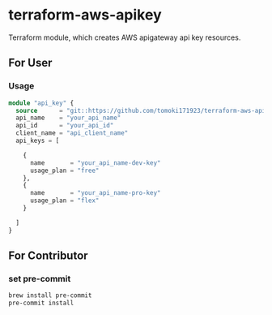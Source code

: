 # terraform-aws-apikey

Terraform module, which creates AWS apigateway api key resources.

## For User

### Usage

```terraform
module "api_key" {
  source      = "git::https://github.com/tomoki171923/terraform-aws-apikey.git?ref=v0.1.0"
  api_name    = "your_api_name"
  api_id      = "your_api_id"
  client_name = "api_client_name"
  api_keys = [

    {
      name       = "your_api_name-dev-key"
      usage_plan = "free"
    },
    {
      name       = "your_api_name-pro-key"
      usage_plan = "flex"
    }

  ]
}
```

## For Contributor

### set pre-commit

```bash
brew install pre-commit
pre-commit install
```
